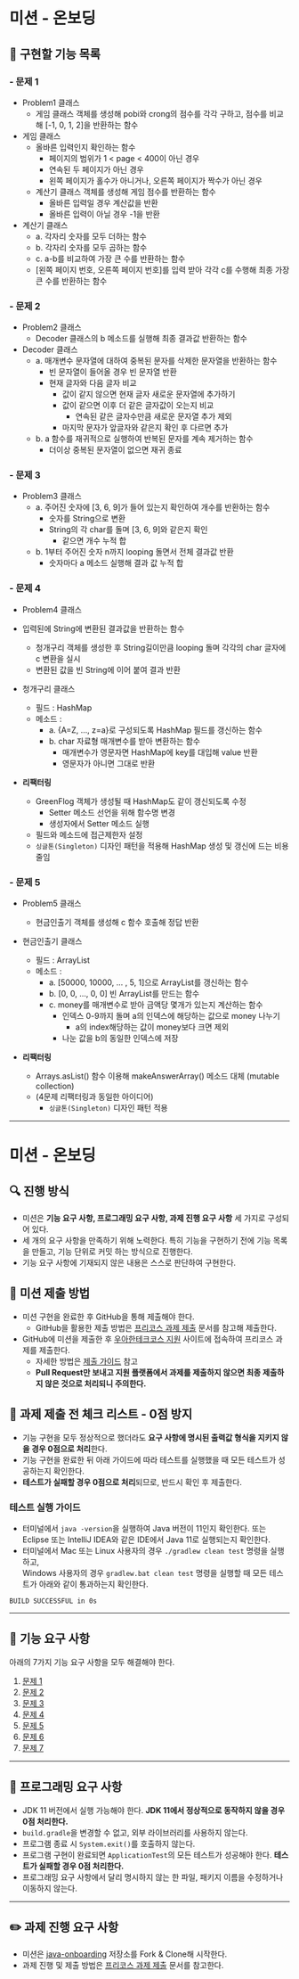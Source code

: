 # 미션 - 온보딩

## 🚀 구현할 기능 목록

### - 문제 1
- Problem1 클래스
  - 게임 클래스 객체를 생성해 pobi와 crong의 점수를 각각 구하고, 점수를 비교해 [-1, 0, 1, 2]을 반환하는 함수
- 게임 클래스
  - 올바른 입력인지 확인하는 함수
    - 페이지의 범위가 1 < page < 400이 아닌 경우
    - 연속된 두 페이지가 아닌 경우
    - 왼쪽 페이지가 홀수가 아니거나, 오른쪽 페이지가 짝수가 아닌 경우
  - 계산기 클래스 객체를 생성해 게임 점수를 반환하는 함수
    - 올바른 입력일 경우 계산값을 반환
    - 올바른 입력이 아닐 경우 -1을 반환
- 계산기 클래스
  - a. 각자리 숫자를 모두 더하는 함수
  - b. 각자리 숫자를 모두 곱하는 함수
  - c. a-b를 비교하여 가장 큰 수를 반환하는 함수
  - [왼쪽 페이지 번호, 오른쪽 페이지 번호]를 입력 받아 각각 c를 수행해 최종 가장 큰 수를 반환하는 함수


### - 문제 2
- Problem2 클래스
  - Decoder 클래스의 b 메소드를 실행해 최종 결과값 반환하는 함수
- Decoder 클래스
  - a. 매개변수 문자열에 대하여 중복된 문자를 삭제한 문자열을 반환하는 함수
    - 빈 문자열이 들어올 경우 빈 문자열 반환
    - 현재 글자와 다음 글자 비교
      - 값이 같지 않으면 현재 글자 새로운 문자열에 추가하기
      - 값이 같으면 이후 더 같은 글자값이 오는지 비교
        - 연속된 같은 글자수만큼 새로운 문자열 추가 제외
      - 마지막 문자가 앞글자와 같은지 확인 후 다르면 추가
  - b. a 함수를 재귀적으로 실행하여 반복된 문자를 계속 제거하는 함수
    - 더이상 중복된 문자열이 없으면 재귀 종료


### - 문제 3
- Problem3 클래스
  - a. 주어진 숫자에 [3, 6, 9]가 들어 있는지 확인하여 개수를 반환하는 함수
    - 숫자를 String으로 변환
    - String의 각 char를 돌며 [3, 6, 9]와 같은지 확인
      - 같으면 개수 누적 합
  - b. 1부터 주어진 숫자 n까지 looping 돌면서 전체 결과값 반환
    - 숫자마다 a 메소드 실행해 결과 값 누적 합


### - 문제 4
- Problem4 클래스
- 입력된에 String에 변환된 결과값을 반환하는 함수
  - 청개구리 객체를 생성한 후 String길이만큼 looping 돌며 각각의 char 글자에 c 변환을 실시
  - 변환된 값을 빈 String에 이어 붙여 결과 반환
- 청개구리 클래스
  - 필드 : HashMap
  - 메소드 :
    - a. {A=Z, ..., z=a}로 구성되도록 HashMap 필드를 갱신하는 함수
    - b. char 자료형 매개변수를 받아 변환하는 함수
      - 매개변수가 영문자면 HashMap에 key를 대입해 value 반환
      - 영문자가 아니면 그대로 반환

- **리팩터링**
  - GreenFlog 객체가 생성될 때 HashMap도 같이 갱신되도록 수정
    - Setter 메소드 선언을 위해 함수명 변경
    - 생성자에서 Setter 메소드 실행
  - 필드와 메소드에 접근제한자 설정
  - `싱글톤(Singleton)` 디자인 패턴을 적용해 HashMap 생성 및 갱신에 드는 비용 줄임


### - 문제 5
- Problem5 클래스
  - 현금인출기 객체를 생성해 c 함수 호출해 정답 반환
- 현금인출기 클래스
  - 필드 : ArrayList
  - 메소드 :
    - a. [50000, 10000, ... , 5, 1]으로 ArrayList를 갱신하는 함수
    - b. [0, 0, ..., 0, 0] 빈 ArrayList를 만드는 함수
    - c. money를 매개변수로 받아 금액당 몇개가 있는지 계산하는 함수
      - 인덱스 0-9까지 돌며 a의 인덱스에 해당하는 값으로 money 나누기
        - a의 index해당하는 값이 money보다 크면 제외
      - 나눈 값을 b의 동일한 인덱스에 저장

- **리팩터링**
  - Arrays.asList() 함수 이용해 makeAnswerArray() 메소드 대체 (mutable collection)
  - (4문제 리팩터링과 동일한 아이디어)
    - `싱글톤(Singleton)` 디자인 패턴 적용

---

# 미션 - 온보딩

## 🔍 진행 방식

- 미션은 **기능 요구 사항, 프로그래밍 요구 사항, 과제 진행 요구 사항** 세 가지로 구성되어 있다.
- 세 개의 요구 사항을 만족하기 위해 노력한다. 특히 기능을 구현하기 전에 기능 목록을 만들고, 기능 단위로 커밋 하는 방식으로 진행한다.
- 기능 요구 사항에 기재되지 않은 내용은 스스로 판단하여 구현한다.

## 📮 미션 제출 방법

- 미션 구현을 완료한 후 GitHub을 통해 제출해야 한다.
    - GitHub을 활용한 제출 방법은 [프리코스 과제 제출](https://github.com/woowacourse/woowacourse-docs/tree/master/precourse) 문서를 참고해
      제출한다.
- GitHub에 미션을 제출한 후 [우아한테크코스 지원](https://apply.techcourse.co.kr) 사이트에 접속하여 프리코스 과제를 제출한다.
    - 자세한 방법은 [제출 가이드](https://github.com/woowacourse/woowacourse-docs/tree/master/precourse#제출-가이드) 참고
    - **Pull Request만 보내고 지원 플랫폼에서 과제를 제출하지 않으면 최종 제출하지 않은 것으로 처리되니 주의한다.**

## 🚨 과제 제출 전 체크 리스트 - 0점 방지

- 기능 구현을 모두 정상적으로 했더라도 **요구 사항에 명시된 출력값 형식을 지키지 않을 경우 0점으로 처리**한다.
- 기능 구현을 완료한 뒤 아래 가이드에 따라 테스트를 실행했을 때 모든 테스트가 성공하는지 확인한다.
- **테스트가 실패할 경우 0점으로 처리**되므로, 반드시 확인 후 제출한다.

### 테스트 실행 가이드

- 터미널에서 `java -version`을 실행하여 Java 버전이 11인지 확인한다. 또는 Eclipse 또는 IntelliJ IDEA와 같은 IDE에서 Java 11로 실행되는지 확인한다.
- 터미널에서 Mac 또는 Linux 사용자의 경우 `./gradlew clean test` 명령을 실행하고,   
  Windows 사용자의 경우  `gradlew.bat clean test` 명령을 실행할 때 모든 테스트가 아래와 같이 통과하는지 확인한다.

```
BUILD SUCCESSFUL in 0s
```

---

## 🚀 기능 요구 사항
아래의 7가지 기능 요구 사항을 모두 해결해야 한다.

1. [문제 1](./docs/PROBLEM1.md)
2. [문제 2](./docs/PROBLEM2.md)
3. [문제 3](./docs/PROBLEM3.md)
4. [문제 4](./docs/PROBLEM4.md)
5. [문제 5](./docs/PROBLEM5.md)
6. [문제 6](./docs/PROBLEM6.md)
7. [문제 7](./docs/PROBLEM7.md)

---

## 🎯 프로그래밍 요구 사항

- JDK 11 버전에서 실행 가능해야 한다. **JDK 11에서 정상적으로 동작하지 않을 경우 0점 처리한다.**
- `build.gradle`을 변경할 수 없고, 외부 라이브러리를 사용하지 않는다.
- 프로그램 종료 시 `System.exit()`를 호출하지 않는다.
- 프로그램 구현이 완료되면 `ApplicationTest`의 모든 테스트가 성공해야 한다. **테스트가 실패할 경우 0점 처리한다.**
- 프로그래밍 요구 사항에서 달리 명시하지 않는 한 파일, 패키지 이름을 수정하거나 이동하지 않는다.

---

## ✏️ 과제 진행 요구 사항

- 미션은 [java-onboarding](https://github.com/woowacourse-precourse/java-onboarding) 저장소를 Fork & Clone해 시작한다.
- 과제 진행 및 제출 방법은 [프리코스 과제 제출](https://github.com/woowacourse/woowacourse-docs/tree/master/precourse) 문서를 참고한다.
